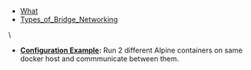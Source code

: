 ## 
- [What](#What)
- [Types_of_Bridge_Networking](#Types_of_Bridge_Networking)

\
- **[Configuration Example](Examples/Default_Bridge):** Run 2 different Alpine containers on same docker host and commmunicate between them.
